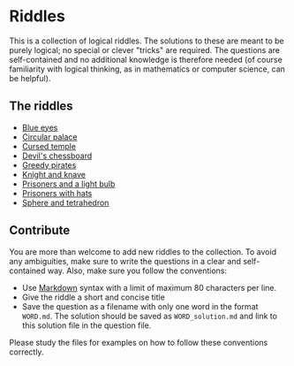 Riddles
=======

This is a collection of logical riddles. The solutions to these are meant to be
purely logical; no special or clever "tricks" are required. The questions are
self-contained and no additional knowledge is therefore needed (of course
familiarity with logical thinking, as in mathematics or computer science, can be
helpful).

## The riddles

- [Blue eyes](riddles/eyes.md)
- [Circular palace](riddles/palace.md)
- [Cursed temple](riddles/temple.md)
- [Devil's chessboard](riddles/chess.md)
- [Greedy pirates](riddles/pirates.md)
- [Knight and knave](riddles/knight.md)
- [Prisoners and a light bulb](riddles/bulb.md)
- [Prisoners with hats](riddles/hats.md)
- [Sphere and tetrahedron](riddles/sphere.md)


## Contribute

You are more than welcome to add new riddles to the collection. To avoid any
ambiguities, make sure to write the questions in a clear and self-contained
way. Also, make sure you follow the conventions:

* Use [Markdown](https://en.wikipedia.org/wiki/Markdown) syntax with a limit of
  maximum 80 characters per line.
* Give the riddle a short and concise title
* Save the question as a filename with only one word in the format
  `WORD.md`. The solution should be saved as `WORD_solution.md` and link to this
  solution file in the question file.

Please study the files for examples on how to follow these conventions
correctly.
